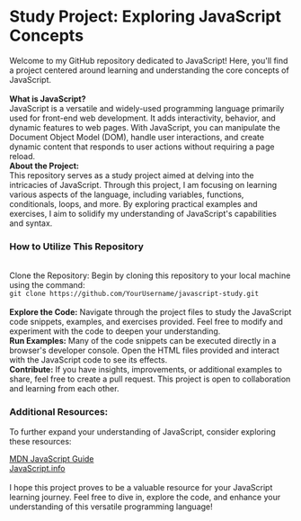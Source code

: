 <h1>Study Project: Exploring JavaScript Concepts</h1>
Welcome to my GitHub repository dedicated to JavaScript! Here, you'll find a project centered around learning and understanding the core concepts of JavaScript.
</br><br>
<b>What is JavaScript?</b><br>
JavaScript is a versatile and widely-used programming language primarily used for front-end web development. It adds interactivity, behavior, and dynamic features to web pages. With JavaScript, you can manipulate the Document Object Model (DOM), handle user interactions, and create dynamic content that responds to user actions without requiring a page reload.
<br>
<b>About the Project:</b><br>
This repository serves as a study project aimed at delving into the intricacies of JavaScript. Through this project, I am focusing on learning various aspects of the language, including variables, functions, conditionals, loops, and more. By exploring practical examples and exercises, I aim to solidify my understanding of JavaScript's capabilities and syntax.

<h3>How to Utilize This Repository</h3><br>
Clone the Repository: Begin by cloning this repository to your local machine using the command:
<br>
<code>git clone https://github.com/YourUsername/javascript-study.git</code>
<br>
<br>
<b>Explore the Code:</b> Navigate through the project files to study the JavaScript code snippets, examples, and exercises provided. Feel free to modify and experiment with the code to deepen your understanding.
<br>
<b>Run Examples:</b> Many of the code snippets can be executed directly in a browser's developer console. Open the HTML files provided and interact with the JavaScript code to see its effects.
<br>
<b>Contribute:</b> If you have insights, improvements, or additional examples to share, feel free to create a pull request. This project is open to collaboration and learning from each other.
</br>
<h3>Additional Resources:</h3>
To further expand your understanding of JavaScript, consider exploring these resources:

[MDN JavaScript Guide](https://developer.mozilla.org/pt-BR/docs/Web/JavaScript)
<br>
[JavaScript.info](https://javascript.info/)
<br>
<br>
I hope this project proves to be a valuable resource for your JavaScript learning journey. Feel free to dive in, explore the code, and enhance your understanding of this versatile programming language!
